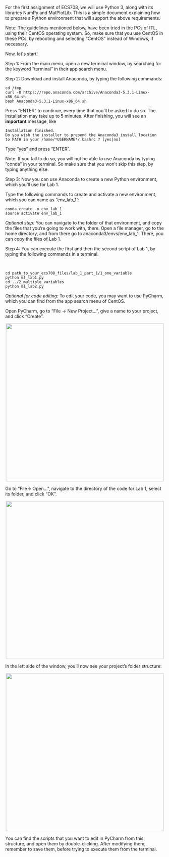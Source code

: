 For the first assignment of ECS708, we will use Python 3, along with its libraries NumPy and MatPlotLib. This is a simple document explaining how to prepare a Python environment that will support the above requirements.

Note: The guidelines mentioned below, have been tried in the PCs of ITL, using their CentOS operating system. So, make sure that you use CentOS in these PCs, by rebooting and selecting “CentOS” instead of Windows, if necessary.

Now, let's start!

Step 1: From the main menu, open a new terminal window, by searching for the keyword “terminal” in their app search menu.

Step 2: Download and install Anaconda, by typing the following commands:

```
cd /tmp
curl -O https://repo.anaconda.com/archive/Anaconda3-5.3.1-Linux-x86_64.sh
bash Anaconda3-5.3.1-Linux-x86_64.sh
```

Press “ENTER” to continue, every time that you’ll be asked to do so. The installation may take up to 5 minutes. After finishing, you will see an **important** message, like
```
Installation finished.
Do you wish the installer to prepend the Anaconda3 install location
to PATH in your /home/*USERNAME*/.bashrc ? [yes|no]
```
Type “yes” and press “ENTER”. 

Note: If you fail to do so, you will not be able to use Anaconda by typing “conda” in your terminal. So make sure that you won’t skip this step, by typing anything else.

Step 3: Now you can use Anaconda to create a new Python environment, which you’ll use for Lab 1.

Type the following commands to create and activate a new environment, which you can name as “env_lab_1”:

```
conda create -n env_lab_1
source activate env_lab_1
```

*Optional step:*
You can navigate to the folder of that environment, and copy the files that you’re going to work with, there. Open a file manager, go to the home directory, and from there go to anaconda3/envs/env_lab_1. There, you can copy the files of Lab 1.

Step 4: You can execute the first and then the second script of Lab 1, by typing the following commands in a terminal.

</br>

```
cd path_to_your_ecs708_files/lab_1_part_1/1_one_variable
python ml_lab1.py
cd ../2_multiple_variables
python ml_lab2.py
```

*Optional for code editing:*
To edit your code, you may want to use PyCharm, which you can find from the app search menu of CentOS.

Open PyCharm, go to “File → New Project...”, give a name to your project, and click “Create”.

<div style="text-align:center"><img src="Create_Project.png" width="500"></div>
<!-- ![](./Create_Project.png =200x) -->

Go to “File→ Open...”, navigate to the directory of the code for Lab 1, select its folder, and click “OK”.

<div style="text-align:center"><img src="Open_folder.png" width="500"></div>
<!-- ![alt text](Open_folder.png) -->

In the left side of the window, you’ll now see your project’s folder structure:

<div style="text-align:center"><img src="Show_Project_Structure.png" width="500"></div>
<!-- ![alt text](Show_Project_Structure.png) -->

You can find the scripts that you want to edit in PyCharm from this structure, and open them by double-clicking. After modifying them, remember to save them, before trying to execute them from the terminal.
